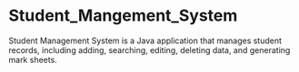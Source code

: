 # Student_Mangement_System
Student Management System is a Java application that manages student records, including adding, searching, editing, deleting data, and generating mark sheets.
